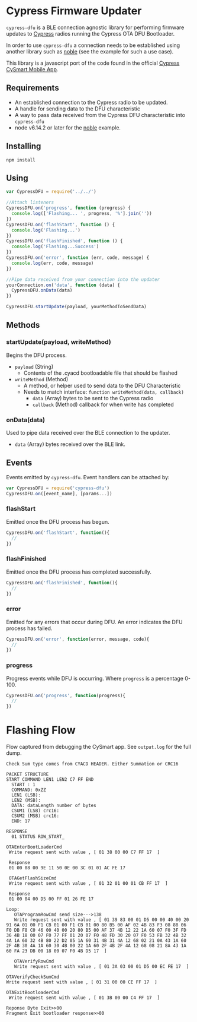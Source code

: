 # Cypress Firmware Updater

`cypress-dfu` is a BLE connection agnostic library for performing firmware updates
to [Cypress](http://www.cypress.com/) radios running the Cypress OTA DFU Bootloader.

In order to use `cypress-dfu` a connection needs to be established using another library such as [noble](https://github.com/noble/noble) (see the example for such a use case).

This library is a javascript port of the code found in the official [Cypress CySmart Mobile App](http://www.cypress.com/documentation/software-and-drivers/cysmart-mobile-app).

## Requirements
- An established connection to the Cypress radio to be updated.
- A handle for sending data to the DFU characteristic
- A way to pass data received from the Cypress DFU characteristic into `cypress-dfu`
- node v6.14.2 or later for the [noble](https://github.com/noble/noble) example.

## Installing
`npm install`


## Using
```javascript
var CypressDFU = require('../../')

//Attach listeners
CypressDFU.on('progress', function (progress) {
  console.log(['Flashing... ', progress, '%'].join(''))
})
CypressDFU.on('flashStart', function () {
  console.log('Flashing...')
})
CypressDFU.on('flashFinished', function () {
  console.log('Flashing...Success')
})
CypressDFU.on('error', function (err, code, message) {
  console.log(err, code, message)
})

//Pipe data received from your connection into the updater
yourConnection.on('data', function (data) {
  CypressDFU.onData(data)
})

CypressDFU.startUpdate(payload, yourMethodToSendData)

```
## Methods
### startUpdate(payload, writeMethod)
Begins the DFU process.
- `payload` (String)
  - Contents of the .cyacd bootloadable file that should be flashed
- `writeMethod` (Method)
  - A method, or helper used to send data to the DFU Characteristic
  - Needs to match interface: `function writeMethod(data, callback)`
    - `data` (Array) bytes to be sent to the Cypress radio
    - `callback` (Method) callback for when write has completed

### onData(data)
Used to pipe data received over the BLE connection to the updater.
- `data` (Array) bytes received over the BLE link.

## Events
Events emitted by `cypress-dfu`.
Event handlers can be attached by:

```javascript
var CypressDFU = require('cypress-dfu')
CypressDFU.on([event_name], [params...])
```

### flashStart
Emitted once the DFU process has begun.
```javascript
CypressDFU.on('flashStart', function(){
  //
})
```

### flashFinished
Emitted once the DFU process has completed successfully.
```javascript
CypressDFU.on('flashFinished', function(){
  //
})
```

### error
Emitted for any errors that occur during DFU. An error indicates the DFU process has failed.
```javascript
CypressDFU.on('error', function(error, message, code){
  //
})
```

### progress
Progress events while DFU is occurring. Where `progress` is a percentage 0-100.
```javascript
CypressDFU.on('progress', function(progress){
  //
})
```

# Flashing Flow
Flow captured from debugging the CySmart app. See `output.log` for the full dump.
```
Check Sum type comes from CYACD HEADER. Either Summation or CRC16

PACKET STRUCTURE
START COMMAND LEN1 LEN2 C7 FF END
  START : 1
  COMMAND: 0xZZ
  LEN1 (LSB):
  LEN2 (MSB):
  DATA: dataLength number of bytes
  CSUM1 (LSB) crc16:
  CSUM2 (MSB) crc16:
  END: 17

RESPONSE
  01 STATUS ROW_START_

OTAEnterBootLoaderCmd
 Write request sent with value , [ 01 38 00 00 C7 FF 17  ]

 Response
 01 00 08 00 9E 11 50 0E 00 3C 01 01 AC FE 17

 OTAGetFlashSizeCmd
 Write request sent with value , [ 01 32 01 00 01 CB FF 17  ]

 Response
 01 00 04 00 D5 00 FF 01 26 FE 17

Loop:
   OTAProgramRowCmd send size--->138
   Write request sent with value , [ 01 39 83 00 01 D5 00 00 40 00 20 91 6A 01 00 F1 CB 01 00 F1 CB 01 00 80 B5 00 AF 02 4B 83 F3 08 88 06 F0 DB F8 C0 46 00 40 00 20 80 B5 00 AF 37 4B 12 22 1A 60 07 F0 3F FD 36 4B 18 00 07 F0 77 FF 01 20 07 F0 48 FD 30 20 07 F0 53 FB 32 4B 32 4A 1A 60 32 4B 80 22 D2 05 1A 60 31 4B 31 4A 12 68 02 21 0A 43 1A 60 2F 4B 30 4A 1A 60 30 4B 00 22 1A 60 2F 4B 2F 4A 12 68 08 21 8A 43 1A 60 FA 23 DB 00 18 00 07 F0 4B D5 17  ]

   OTAVerifyRowCmd
   Write request sent with value , [ 01 3A 03 00 01 D5 00 EC FE 17  ]

OTAVerifyCheckSumCmd
Write request sent with value , [ 01 31 00 00 CE FF 17  ]

OTAExitBootloaderCmd
 Write request sent with value , [ 01 3B 00 00 C4 FF 17  ]

Reponse Byte Exit>>00
Fragment Exit bootloader response>>00
```
